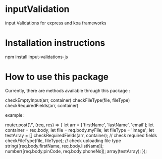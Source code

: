 # inputValidation
input Validations for express and koa frameworks

# Installation instructions

npm install input-validations-js

# How to use this package

Currently, there are methods available through this package :

checkEmptyInput(arr, container)
checkFileType(file, fileType)
checkRequiredFields(arr, container)

example:

router.post('/', (req, res) => {
    let arr = ['firstName', 'lastName', 'email'];
    let container = req.body;
    let file = req.body.myFile;
    let fileType = 'image';
    let testArray = []
    checkRequiredFields(arr, container); // check required fields
    checkFileType(file, fileType); // check uploading file type
    string([req.body.firstName, req.body.listName]);
    number([req.body.pinCode, req.body.phoneNo]);
    array(testArray);
});

